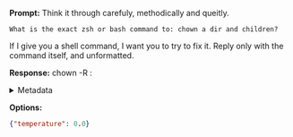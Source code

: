**Prompt:**
Think it through carefuly, methodically and queitly.

    What is the exact zsh or bash command to: chown a dir and children?

If I give you a shell command, I want you to try to fix it.
Reply only with the command itself, and unformatted.

**Response:**
chown -R <user>:<group> <directory>

<details><summary>Metadata</summary>

- Duration: 1011 ms
- Datetime: 2023-08-06T11:53:56.296552
- Model: gpt-3.5-turbo-0613

</details>

**Options:**
```json
{"temperature": 0.0}
```

